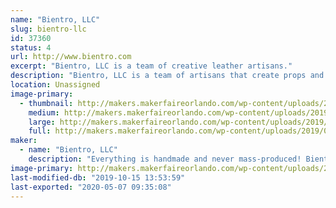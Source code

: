 ```yaml
---
name: "Bientro, LLC"
slug: bientro-llc
id: 37360
status: 4
url: http://www.bientro.com
excerpt: "Bientro, LLC is a team of creative leather artisans."
description: "Bientro, LLC is a team of artisans that create props and accessories from leather, high-grade gemstones and crystals, and bright aluminum for chainmaille jewelry."
location: Unassigned
image-primary:
  - thumbnail: http://makers.makerfaireorlando.com/wp-content/uploads/2019/09/IMG_2826-150x150.jpg
    medium: http://makers.makerfaireorlando.com/wp-content/uploads/2019/09/IMG_2826-300x225.jpg
    large: http://makers.makerfaireorlando.com/wp-content/uploads/2019/09/IMG_2826-1024x768.jpg
    full: http://makers.makerfaireorlando.com/wp-content/uploads/2019/09/IMG_2826.jpg
maker:
  - name: "Bientro, LLC"
    description: "Everything is handmade and never mass-produced! Bientro, LLC are local leather artists at various shops in Central Florida. We create handcrafted leather goods and original art. We love steampunk and cosplayers and will work with you to create custom leather goods. Everything we make is unique and takes time to craft. At Bientro Leather, we use real leather, high-grade gemstones and crystals, and bright aluminum for the chainmaille jewelry."
image-primary: http://makers.makerfaireorlando.com/wp-content/uploads/2019/09/Bientro_logo_FB500.jpg
last-modified-db: "2019-10-15 13:53:59"
last-exported: "2020-05-07 09:35:08"
---
```

